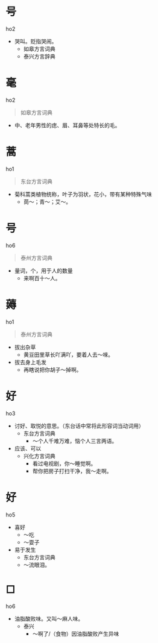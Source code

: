 # 号
ho2
+ 哭叫。贬指哭闹。
  * 如皋方言词典
  * 泰兴方言辞典

# 毫
ho2
> 如皋方言词典
- 中、老年男性的痣、眉、耳鼻等处特长的毛。

# 蒿
ho1
> 东台方言词典
- 菊科蒿类植物统称，叶子为羽状，花小，带有某种特殊气味
  - 茼～；青～；艾～。

# 号
ho6
> 泰州方言词典
- 量词，个，用于人的数量
  - 来啊百十～人。

# 薅
ho1
> 泰州方言词典
- 拔出杂草
  - 黄豆田里草长吖满吖，要着人去～唻。
- 拔去身上毛发
  - 再瞎说把你胡子～掉啊。

# 好
ho3
+ 讨好、取悦的意思。（东台话中常将此形容词当动词用）
  * 东台方言词典
    - ～个人千难万难，恼个人三言两语。
+ 应该、可以
  * 兴化方言词典
    - 看过电视剧，你～睡觉啊。
    - 帮你把房子打扫干净，我～走啊。

# 好
ho5
+ 喜好
  - ～吃
  - ～耍子
+ 易于发生
  * 东台方言词典
  - ～流眼泪。

# □
ho6
+ 油脂酸败味。又叫～麻人味。
  * 泰兴
    - ～啊了/（食物）因油脂酸败产生异味
<!--
泰兴方言辞典“口+乐”
-->
